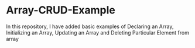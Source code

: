 # Array-CRUD-Example
In this repository, I have added basic examples of Declaring an Array, Initializing an Array, Updating an Array and Deleting Particular Element from array
